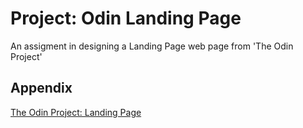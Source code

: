 # Project: Odin Landing Page
An assigment in designing a Landing Page web page from 'The Odin Project'
## Appendix

[The Odin Project: Landing Page](https://www.theodinproject.com/lessons/foundations-landing-page)
